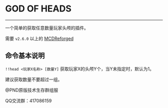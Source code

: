 # GOD OF HEADS
---------
一个简单的获取任意数量玩家头颅的插件。

需要 `v2.6.0` 以上的 [MCDReforged](https://github.com/Fallen-Breath/MCDReforged)

##  命令基本说明

`!!head <玩家X名称> [数量Y]` 获取玩家X的头颅Y个，当Y未指定时，默认为1。

建议获取数量不要超过一组。

@PND原版技术生存群组服

QQ交流群：417086159
